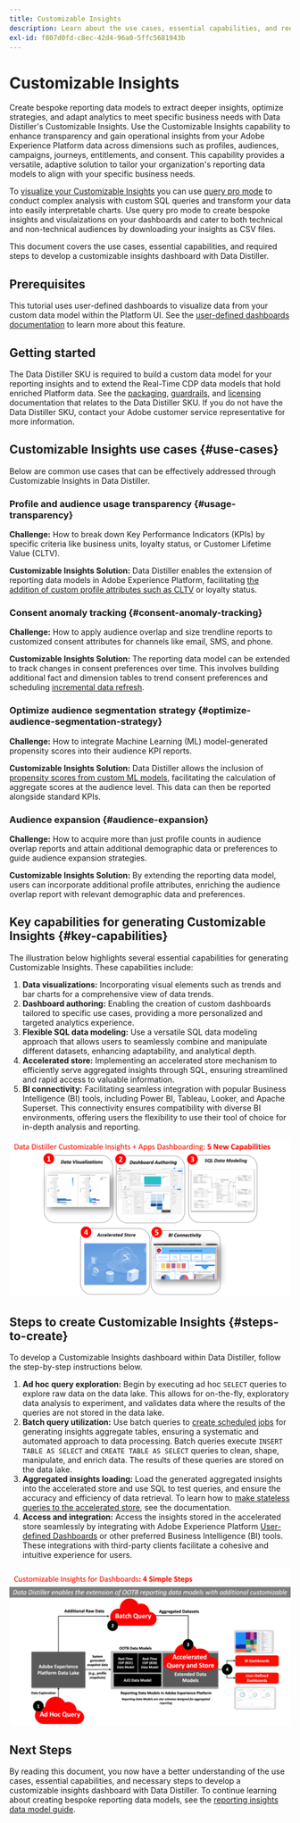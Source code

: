 ```yaml
---
title: Customizable Insights
description: Learn about the use cases, essential capabilities, and required steps to develop a customizable insights dashboard with Data Distiller. Discover how the Customizable Insights capability within Data Distiller can enhance transparency and gain operational insights across different dimensions such as profiles, audiences, campaigns, journeys, entitlements, and consent.
exl-id: f807d0fd-c8ec-42d4-96a0-5ffc5681943b
---
```

# Customizable Insights

Create bespoke reporting data models to extract deeper insights, optimize strategies, and adapt analytics to meet specific business needs with Data Distiller's Customizable Insights. Use the Customizable Insights capability to enhance transparency and gain operational insights from your Adobe Experience Platform data across dimensions such as profiles, audiences, campaigns, journeys, entitlements, and consent. This capability provides a versatile, adaptive solution to tailor your organization's reporting data models to align with your specific business needs.

To [visualize your Customizable Insights](../../../dashboards/data-distiller/overview.md) you can use [query pro mode](../../../dashboards/data-distiller/customizable-insights/query-pro-mode.md) to conduct complex analysis with custom SQL queries and transform your data into easily interpretable charts. Use query pro mode to create bespoke insights and visulaizations on your dashboards and cater to both technical and non-technical audiences by downloading your insights as CSV files. 

This document covers the use cases, essential capabilities, and required steps to develop a customizable insights dashboard with Data Distiller.

## Prerequisites

This tutorial uses user-defined dashboards to visualize data from your custom data model within the Platform UI. See the [user-defined dashboards documentation](../../../dashboards/user-defined-dashboards.md) to learn more about this feature.

## Getting started 

The Data Distiller SKU is required to build a custom data model for your reporting insights and to extend the Real-Time CDP data models that hold enriched Platform data. See the [packaging](../../packaging.md), [guardrails](../../guardrails.md#query-accelerated-store), and  [licensing](../../data-distiller/license-usage.md) documentation that relates to the Data Distiller SKU. If you do not have the Data Distiller SKU, contact your Adobe customer service representative for more information.

## Customizable Insights use cases {#use-cases}

Below are common use cases that can be effectively addressed through Customizable Insights in Data Distiller.

### Profile and audience usage transparency {#usage-transparency}

**Challenge:** How to break down Key Performance Indicators (KPIs) by specific criteria like business units, loyalty status, or Customer Lifetime Value (CLTV).

**Customizable Insights Solution:** Data Distiller enables the extension of reporting data models in Adobe Experience Platform, facilitating [the addition of custom profile attributes such as CLTV](../../use-cases/customer-lifetime-value.md) or loyalty status.

### Consent anomaly tracking {#consent-anomaly-tracking}

**Challenge:** How to apply audience overlap and size trendline reports to customized consent attributes for channels like email, SMS, and phone.

**Customizable Insights Solution:** The reporting data model can be extended to track changes in consent preferences over time. This involves building additional fact and dimension tables to trend consent preferences and scheduling [incremental data refresh](../../key-concepts/incremental-load.md).

### Optimize audience segmentation strategy {#optimize-audience-segmentation-strategy}

**Challenge:** How to integrate Machine Learning (ML) model-generated propensity scores into their audience KPI reports.

**Customizable Insights Solution:** Data Distiller allows the inclusion of [propensity scores from custom ML models](../../use-cases/propensity-score.md), facilitating the calculation of aggregate scores at the audience level. This data can then be reported alongside standard KPIs.

### Audience expansion {#audience-expansion}

**Challenge:** How to acquire more than just profile counts in audience overlap reports and attain additional demographic data or preferences to guide audience expansion strategies.

**Customizable Insights Solution:** By extending the reporting data model, users can incorporate additional profile attributes, enriching the audience overlap report with relevant demographic data and preferences.

## Key capabilities for generating Customizable Insights {#key-capabilities}

The illustration below highlights several essential capabilities for generating Customizable Insights. These capabilities include:

1. **Data visualizations:** Incorporating visual elements such as trends and bar charts for a comprehensive view of data trends.
1. **Dashboard authoring:** Enabling the creation of custom dashboards tailored to specific use cases, providing a more personalized and targeted analytics experience.
1. **Flexible SQL data modeling:** Use a versatile SQL data modeling approach that allows users to seamlessly combine and manipulate different datasets, enhancing adaptability, and analytical depth.
1. **Accelerated store:** Implementing an accelerated store mechanism to efficiently serve aggregated insights through SQL, ensuring streamlined and rapid access to valuable information.
1. **BI connectivity:** Facilitating seamless integration with popular Business Intelligence (BI) tools, including Power BI, Tableau, Looker, and Apache Superset. This connectivity ensures compatibility with diverse BI environments, offering users the flexibility to use their tool of choice for in-depth analysis and reporting.

![Visual representations of the key capabilities of Data Distiller's Customizable Insights.](../../images/data-distiller/customizable-insights/key-capabilities-of-customizable-insights.png)

## Steps to create Customizable Insights {#steps-to-create}

To develop a Customizable Insights dashboard within Data Distiller, follow the step-by-step instructions below.

1. **Ad hoc query exploration:** Begin by executing ad hoc `SELECT` queries to explore raw data on the data lake. This allows for on-the-fly, exploratory data analysis to experiment, and validates data where the results of the queries are not stored in the data lake.
1. **Batch query utilization:** Use batch queries to [create scheduled jobs](../../api/scheduled-queries.md#create-a-new-scheduled-query) for generating insights aggregate tables, ensuring a systematic and automated approach to data processing. Batch queries execute `INSERT TABLE AS SELECT` and `CREATE TABLE AS SELECT` queries to clean, shape, manipulate, and enrich data. The results of these queries are stored on the data lake.
1. **Aggregated insights loading:** Load the generated aggregated insights into the accelerated store and use SQL to test queries, and ensure the accuracy and efficiency of data retrieval. To learn how to [make stateless queries to the accelerated store](../../api/accelerated-queries.md), see the documentation.
1. **Access and integration:** Access the insights stored in the accelerated store seamlessly by integrating with Adobe Experience Platform [User-defined Dashboards](../../../dashboards/user-defined-dashboards.md) or other preferred Business Intelligence (BI) tools. These integrations with third-party clients facilitate a cohesive and intuitive experience for users.

![An infographic illustrating the four steps to Customizable Insights in Data Distiller.](../../images/data-distiller/customizable-insights/steps-to-customizable-insights.png)

## Next Steps

By reading this document, you now have a better understanding of the use cases, essential capabilities, and necessary steps to develop a customizable insights dashboard with Data Distiller. To continue learning about creating bespoke reporting data models, see the [reporting insights data model guide](./reporting-insights-data-model.md).
